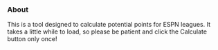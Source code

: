 ### About

This is a tool designed to calculate potential points for ESPN leagues. It takes a little while to load, so please be patient and click the Calculate button only once!